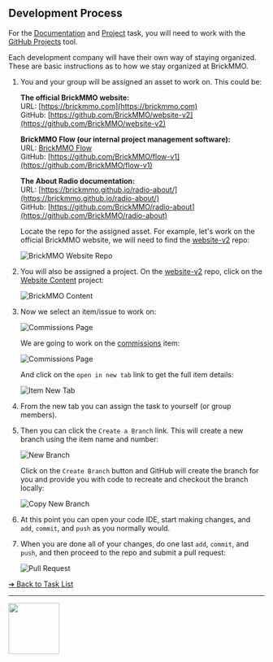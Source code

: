 <style>@import url("//readme.codeadam.ca/readme.css");</style>

## Development Process

For the [Documentation](documentat-conversion) and [Project](project) task, you will need to work with the [GitHub Projects](https://docs.github.com/en/issues/planning-and-tracking-with-projects/learning-about-projects/about-projects) tool.

Each development company will have their own way of staying organized. These are basic instructions as to how we stay organized at BrickMMO.

1. You and your group will be assigned an asset to work on. This could be:

   **The official BrickMMO website:**  
   URL: [https://brickmmo.com](https://brickmmo.com)  
   GitHub: [https://github.com/BrickMMO/website-v2](https://github.com/BrickMMO/website-v2)

   **BrickMMO Flow (our internal project management software):**  
   URL: [BrickMMO Flow](https://flow.brickmmo.com)  
   GitHub: [https://github.com/BrickMMO/flow-v1](https://github.com/BrickMMO/flow-v1)

   **The About Radio documentation:**  
   URL: [https://brickmmo.github.io/radio-about/](https://brickmmo.github.io/radio-about/)  
   GitHub: [https://github.com/BrickMMO/radio-about](https://github.com/BrickMMO/radio-about)

   Locate the repo for the assigned asset. For example, let's work on the official BrickMMO website, we will need to find the [website-v2](https://github.com/BrickMMO/website-v2) repo:

   ![BrickMMO Website Repo](images/screenshot-repo.png)

2. You will also be assigned a project. On the [website-v2](https://github.com/BrickMMO/website-v2) repo, click on the [Website Content](https://github.com/BrickMMO/website-v2/projects) project:

   ![BrickMMO Content](images/screenshot-repo-projects.png)

3. Now we select an item/issue to work on:

   ![Commissions Page](images/screenshot-project-items.png)

   We are going to work on the [commissions](https://github.com/orgs/BrickMMO/projects/17?pane=issue&itemId=40617861) item:

   ![Commissions Page](images/screenshot-item-details.png)

   And click on the `open in new tab` link to get the full item details:

   ![Item New Tab](images/screenshot-item-new-tab.png)

4. From the new tab you can assign the task to yourself (or group members).

5. Then you can click the `Create a Branch` link. This will create a new branch using the item name and number:

   ![New Branch](images/screenshot-create-branch.png)

   Click on the `Create Branch` button and GitHub will create the branch for you and provide you with code to recreate and checkout the branch locally:

   ![Copy New Branch](images/screenshot-copy-new-branch.png)

6. At this point you can open your code IDE, start making changes, and `add`, `commit`, and `push` as you normally would.

7. When you are done all of your changes, do one last `add`, `commit`, and `push`, and then proceed to the repo and submit a pull request:

   ![Pull Request](images/screenshot-pull-submit.png)

[&#10132; Back to Task List](/)

---

<a href="https://brickmmo.com">
<img src="https://brickmmo.com/images/brickmmo-logo-horizontal.jpg" width="100">
</a>
